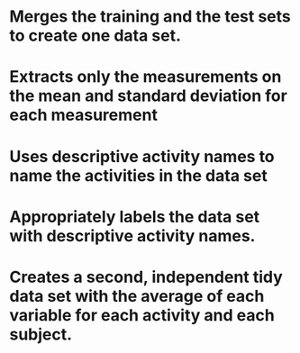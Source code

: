 # Merges the training and the test sets to create one data set.
# Extracts only the measurements on the mean and standard deviation for each measurement
# Uses descriptive activity names to name the activities in the data set
# Appropriately labels the data set with descriptive activity names. 
# Creates a second, independent tidy data set with the average of each variable for each activity and each subject.